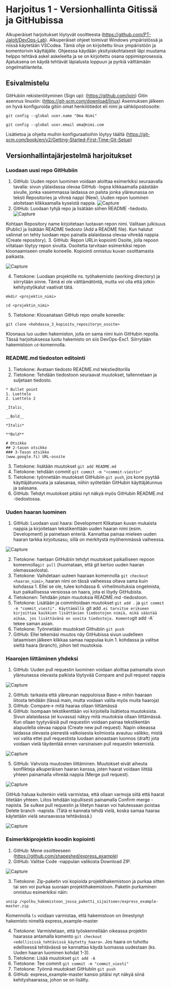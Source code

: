 # Harjoitus 1 - Versionhallinta Gitissä ja GitHubissa
Alkuperäiset harjoitukset löytyvät osoitteesta (https://github.com/PT-Jaloit/DevOps-Lab). Alkuperäiset ohjeet toimivat Windows ympäristössä ja niissä käytetään VSCodea. Tämä ohje on kirjoitettu linux ympäristöön ja komentorivin käyttäjälle. 
Ohjeessa käydään yksityiskohtaisesti läpi muutama helppo tehtävä askel askeleelta ja se on kirjoitettu osana oppimisprosessia. Ajatuksena on käydä tehtävät läpialusta loppuun ja pyrkiä välttämään ongelmatilanteita.


## Esivalmistelu
GitHubiin rekisteröityminen (Sign up): (https://github.com/join)
Gitin asennus linuxiin: (https://git-scm.com/download/linux)
Asennuksen jälkeen on hyvä konfiguroida gitiin omat henkilötiedot eli nimi ja sähköpostiosoite:

` git config --global user.name "Oma Nimi" `

` git config --global user.email oma@nimi.com `

Lisätietoa ja ohjeita muihin konfiguraatioihin löytyy täältä (https://git-scm.com/book/en/v2/Getting-Started-First-Time-Git-Setup)

## Versionhallintajärjestelmä harjoitukset
### Luodaan uusi repo GitHubiin
1. GitHub: Uuden repon luominen voidaan aloittaa esimerkiksi seuraavalla tavalla: sivun ylälaidassa olevaa GitHub -logoa klikkaamalla päästään sivulle, jonka vasemmassa laidassa on palsta jonka yläreunassa on teksti Repositories ja vihreä nappi (New). Uuden repon luominen aloitetaan klikkaamalla kyseistä nappia.
![Capture](/Excercise%201/Screencapture/uusi_repo.png?raw=true)
2. GitHub: Luodaan tyhjä repo ja lisätään siihen README -tiedosto.
![Capture](/Excercise%201/Screencapture/create_new_page.png?raw=true)

Kohtaan Repository name kirjoitetaan luotavan repon nimi. Valitaan julkisuus (Public) ja lisätään README tiedosto (Add a README file). Kun halutut valinnat on tehty luodaan repo painalla alalaidassa olevaa vihreää nappia (Create repository).
3. GitHub: Repon URLin kopiointi
Osoite, jolla repoon viitataan löytyy repon sivulta. Osoitetta tarvitaan esimerkiksi repon kloonaamiseen omalle koneelle. Kopiointi onnistuu kuvan osoittamasta paikasta.

![Capture](/Excercise%201/Screencapture/osoitteen_kopiointi.png?raw=true)

4. Tietokone: Luodaan projektille ns. työhakemisto (working directory) ja siirrytään sinne. Tämä ei ole välttämätöntä, mutta voi olla että jotkin kehitystyökalut vaativat tätä. 

` mkdir <projektin_nimi> `

` cd <projektin_nimi> `

5. Tietokone: Klooanataan GitHub repo omalle koneelle:

` git clone <kohdassa_3_kopioitu_repositoryn_osoite> `

Kloonaus luo uuden hakemiston, jolla on sama nimi kuin GitHubin repolla. Tässä harjoituksessa luotu hakemisto on siis DevOps-Exc1. Siirrytään hakemistoon `cd`-komennolla.

### README.md tiedoston editointi
1. Tietokone: Avataan tiedosto README.md tekstieditorilla
2. Tietokone: Tehdään tiedostoon seuraavat muutokset, tallennetaan ja suljetaan tiedosto.
```
* Bullet point
1. Luettelo
2. Luettelo 2

_Italic_

__Bold__

*Italic*

**Bold**

# Otsikko
## 2-tason otsikko
### 3-Tason otsikko
(www.google.fi) URL-osoite
```
3. Tietokone: lisätään muutokset `git add README.md`
4. Tietokone: tehdään commit `git commit -m "<commit-viesti>"`
5. Tietokone: työnnetään muutokset GitHubiin `git push`, jos kone pyytää käyttäjätunnusta ja salasanaa, niihin syötetään GitHubin käyttäjätunnus ja salasana.
6. GitHub: Tehdyt muutokset pitäisi nyt näkyä myös GitHubin README.md -tiedostossa.

### Uuden haaran luominen
1. GitHub: Luodaan uusi haara: Development
Klikataan kuvan mukaista nappia ja kirjoitetaan tekstikenttään uuden haaran nimi (esim. Development) ja painetaan enteriä. Kannattaa painaa mieleen uuden haaran tarkka kirjoitusasu, sillä on merkitystä myöhemmässä vaiheessa.

![Capture](/Excercise%201/Screencapture/uuden_haaran_luonti.png?raw=true)

2. Tietokone: haetaan GitHubiin tehdyt muutokset paikalliseen repoon komennolla`git pull` (huomataan, että git kertoo uuden haaran olemassaolosta).
3. Tietokone: Vaihdetaan uuteen haaraan komennolla `git checkout <haaran_nimi>`, haaran nimi on tässä vaiheessa oltava sama kuin kohdassa 1. Ellei se ole, tulee kohdassa 6. virheilmoituksia ongelmista, kun paikallisessa versiossa on haara, jota ei löydy GitHubista.  
4. Tietokonen: Tehdään jotain muutoksia README.md -tiedostoon.
5. Tietokone: Lisätään ja commitoidaan muutokset `git add .` ja `git commit -m "commit_viesti". Käyttämällä `git add .` ei tarvitse erikseen kirjoittaa kaikkien lisättävien tiedostojen nimiä, mikä säästää aikaa, jos lisättävänä on useita tiedostoja. Komento `git add -A` tekee saman asian. 
6. Tietokone: Työnnetään muutokset Githubiin `git push`
7. GitHub: Ellei tekemäsi muutos näy GitHubissa sivun uudelleen lataamisen jälkeen klikkaa samaa nappulaa kuin 1. kohdassa ja valitse sieltä haara (branch), johon teit muutoksia. 

### Haarojen liittäminen yhdeksi
1. GitHub: Uuden pull requestin luominen voidaan aloittaa painamalla sivun yläreunassa olevasta palkista löytyvää Compare and pull request nappia

![Capture](/Excercise%201/Screencapture/pull_request1.png?raw=true)

2. GitHub: tarkasta että yläreunan nappuloissa Base-> mihin haaraan liitosta tehdään (tässä main, mutta voidaan valita myös muita haaroja)  
3. GitHub: Compare-> mitä haaraa ollaan liittämässä
4. GitHub: Isompaan tekstikenttään voi kirjoitella lisätietoa muutoksista. Sivun alalaidassa (ei kuvassa) näkyy mitä muutoksia ollaan liittämässä. Kun ollaan tyytyväisiä pull requestiin voidaan painaa tekstikentän alapuolella olevaa nappia  (Create new pull request). Napin oikeassa laidassa olevasta pienestä valkoisesta kolmiosta avautuu valikko, mistä voi valita ettei pull requestista luodaan ainoastaan luonnos (draft) jota voidaan vielä täydentää ennen varsinaisen pull requestin tekemistä.

![Capture](/Excercise%201/Screencapture/pull_request2.png?raw=true)

5. GitHub: Vahvista muutosten liittäminen. Muutokset eivät aiheuta konflikteja alkuperäisen haaran kanssa, joten haarat voidaan liittää yhteen painamalla vihreää nappia (Merge pull request).

![Capture](/Excercise%201/Screencapture/merge_pr.png?raw=true)

GitHub haluaa kuitenkin vielä varmistaa, että ollaan varmoja siitä että haarat liitetään yhteen. Liitos tehdään lopullisesti painamalla Confirm merge -napista. Se sulkee pull requestin ja liitetyn haaran voi halutessaan poistaa Delete branch -napista. (Tätä ei kannata tehdä vielä, koska samaa haaraa käytetään vielä seuraavassa tehtävässä.)

![Capture](/Excercise%201/Screencapture/confirm_merge.png?raw=true)

### Esimerkkiprojektin koodin kopiointi
1. GitHub: Mene osoitteeseen (https://github.com/shapeshed/express_example)
2. GitHub: Valitse Code -nappulan valikosta Download ZIP.

![Capture](/Excercise%201/Screencapture/download_zip.png?raw=true)

3. Tietokone: Zip-paketin voi kopioida projektihakemistoon ja purkaa sitten tai sen voi purkaa suoraan projektihakemistoon. Paketin purkaminen onnistuu esimerkiksi näin:

`unzip /<polku_hakemistoon_jossa_paketti_sijaitsee>/express_example-master.zip`

Komennolla `ls` voidaan varmistaa, että hakemistoon on ilmestynyt hakemisto nimeltä express_example-master

4. Tietokone: Varmistetaan, että työskennellään oikeassa projektin haarassa antamalla komento `git checkout <edellisissä_tehtävissä_käytetty_haara>`. Jos haara on tuhottu edellisessä tehtävässä se kannattaa käydä luomassa uudestaan (ks. Uuden haaran luominen kohdat 1-3).
5. Tietokone: Lisää muutokset `git add -A`
6. Tietokone: Tee commit `git commit -m "commit_viesti"`
7. Tietokone: Työnnä muutokset GitHubiin `git push`
8. GitHub: express_example-master kansio pitäisi nyt näkyä siinä kehityshaarassa, johon se on lisätty. 

